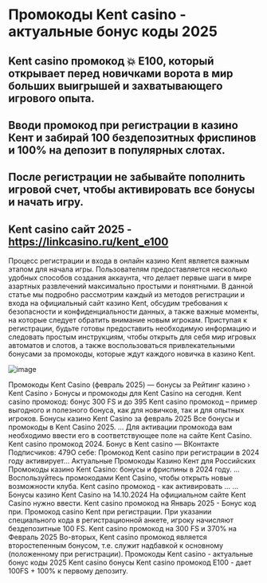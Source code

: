 # Промокоды Kent casino - актуальные бонус коды 2025

## Kent casino промокод 💥 E100, который открывает перед новичками ворота в мир больших выигрышей и захватывающего игрового опыта.

## Вводи промокод при регистрации в казино Кент и забирай 100 бездепозитных фриспинов и 100% на депозит в популярных слотах. 

## После регистрации не забывайте пополнить игровой счет, чтобы активировать все бонусы и начать игру.

## Kent casino сайт 2025  - https://linkcasino.ru/kent_e100



Процесс регистрации и входа в онлайн казино Kent является важным этапом для начала игры. Пользователям предоставляется несколько удобных способов создания аккаунта, что делает первые шаги в мире азартных развлечений максимально простыми и понятными. В данной статье мы подробно рассмотрим каждый из методов регистрации и входа на официальный сайт казино Kent, обсудим требования к безопасности и конфиденциальности данных, а также важные моменты, на которые следует обратить внимание новым игрокам. Приступая к регистрации, будьте готовы предоставить необходимую информацию и следовать простым инструкциям, чтобы открыть для себя мир игровых автоматов и слотов, а также воспользоваться привлекательными бонусами за промокоды, которые ждут каждого новичка в казино Kent.

![image](https://github.com/user-attachments/assets/b0235e00-cfe7-4a9a-89dc-5352f7b387fc)



Промокоды Kent Casino (февраль 2025) — бонусы за Рейтинг казино › Kent Casino › Бонусы и промокоды для Kent Casino на сегодня.
Kent casino промокод: бонус 300 FS и до 395
Kent casino промокод – пример выгодного и полезного бонуса, как для новичков, так и для опытных игроков.
Бонусы казино Kent Casino за февраль 2025 Все бонусы и промокоды в Kent Casino 2025. ... Для активации промокода вам необходимо ввести его в соответствующее поле на сайте Kent Casino.
Kent casino промокод 2024. Бонус в Kent casino — ВКонтакте
Подписчиков: 479О себе: Промокод Kent casino при регистрации в 2024 году активирует...
Актуальные Промокоды Казино Кент для Российских Промокоды казино Kent Casino: бонусы и фриспины в 2024 году. ... Воспользуйтесь промокодами Kent Casino, чтобы открыть новые возможности клуба.
Kent casino промокод - как активировать ... ... Бонусы казино Kent Casino на 14.10.2024 На официальном сайте Kent Casino нужно ввести.
Kent casino промокод на Январь 2025 - Бонус код при. Промокод casino Kent при регистрации. При указании специального кода в регистрационной анкете, игроку начисляют бездепозитные 100 FS.
Kent casino промокод на 300 FS и 370% на Февраль 2025
Во-вторых, Kent casino промокод является второстепенным бонусом, т.е. служит надбавкой к основному (положенному при регистрации).
Промокоды Kent casino - актуальные бонус коды 2025 Kent casino бонусы Kent casino промокод E100 - дает 100FS + 100% к первому депозиту.

